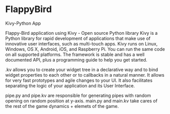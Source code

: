# FlappyBird
Kivy-Python App


Flappy-Bird  application  using  Kivy - Open  source Python  library
Kivy is a Python library for rapid development of applications that make use of innovative user interfaces, such as multi-touch apps. Kivy runs on Linux, Windows, OS X, Android, iOS, and Raspberry Pi. You can run the same code on all supported platforms. The framework is stable and has a well documented API, plus a programming guide to help you get started.


.kv allows you to create your widget tree in a declarative way and to bind widget properties to each other or to callbacks in a natural manner. It allows for very fast prototypes and agile changes to your UI. It also facilitates separating the logic of your application and its User Interface.

pipe.py and pipe.kv are responsible for generating pipes with random opening on random position at y-axis.
main.py and main.kv take cares of the rest of the game dynamics + elemets of the game.
